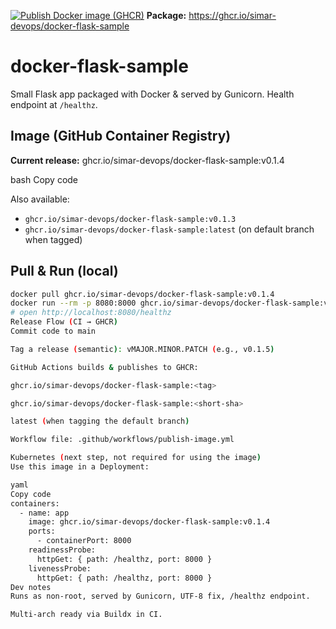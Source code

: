 ﻿[![Publish Docker image (GHCR)](https://github.com/Simar-DevOps/docker-flask-sample/actions/workflows/publish-image.yml/badge.svg)](https://github.com/Simar-DevOps/docker-flask-sample/actions)
**Package:** https://ghcr.io/simar-devops/docker-flask-sample
# docker-flask-sample

Small Flask app packaged with Docker & served by Gunicorn. Health endpoint at `/healthz`.

## Image (GitHub Container Registry)

**Current release:**
ghcr.io/simar-devops/docker-flask-sample:v0.1.4

bash
Copy code

Also available:
- `ghcr.io/simar-devops/docker-flask-sample:v0.1.3`
- `ghcr.io/simar-devops/docker-flask-sample:latest` (on default branch when tagged)

## Pull & Run (local)

```bash
docker pull ghcr.io/simar-devops/docker-flask-sample:v0.1.4
docker run --rm -p 8080:8000 ghcr.io/simar-devops/docker-flask-sample:v0.1.4
# open http://localhost:8080/healthz
Release Flow (CI → GHCR)
Commit code to main

Tag a release (semantic): vMAJOR.MINOR.PATCH (e.g., v0.1.5)

GitHub Actions builds & publishes to GHCR:

ghcr.io/simar-devops/docker-flask-sample:<tag>

ghcr.io/simar-devops/docker-flask-sample:<short-sha>

latest (when tagging the default branch)

Workflow file: .github/workflows/publish-image.yml

Kubernetes (next step, not required for using the image)
Use this image in a Deployment:

yaml
Copy code
containers:
  - name: app
    image: ghcr.io/simar-devops/docker-flask-sample:v0.1.4
    ports:
      - containerPort: 8000
    readinessProbe:
      httpGet: { path: /healthz, port: 8000 }
    livenessProbe:
      httpGet: { path: /healthz, port: 8000 }
Dev notes
Runs as non-root, served by Gunicorn, UTF-8 fix, /healthz endpoint.

Multi-arch ready via Buildx in CI.

